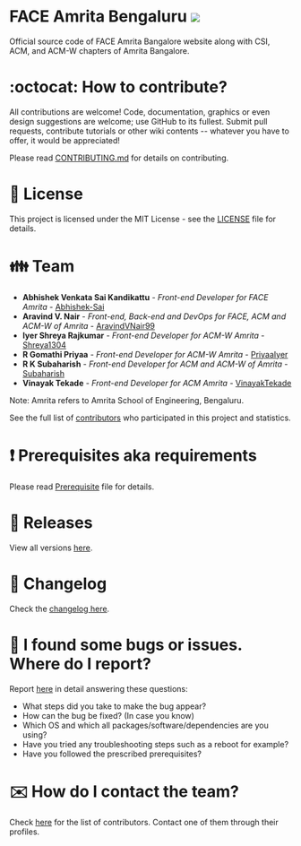 # FACE Amrita Bengaluru ![](https://komarev.com/ghpvc/?username=AravindVNair99&label=Views)

Official source code of FACE Amrita Bangalore website along with CSI, ACM, and ACM-W chapters of Amrita Bangalore.

# :octocat: How to contribute?

All contributions are welcome! Code, documentation, graphics or even design suggestions are welcome; use GitHub to its fullest. Submit pull requests, contribute tutorials or other wiki contents -- whatever you have to offer, it would be appreciated!

Please read [CONTRIBUTING.md](CONTRIBUTING.md) for details on contributing.

# :scroll: License

This project is licensed under the MIT License - see the [LICENSE](LICENSE) file for details.

# :family: Team

-   **Abhishek Venkata Sai Kandikattu** - _Front-end Developer for FACE Amrita_ - [Abhishek-Sai](https://github.com/Abhishek-Sai)
-   **Aravind V. Nair** - _Front-end, Back-end and DevOps for FACE, ACM and ACM-W of Amrita_ - [AravindVNair99](https://github.com/AravindVNair99)
-   **Iyer Shreya Rajkumar** - _Front-end Developer for ACM-W Amrita_ - [Shreya1304](https://github.com/Shreya1304)
-   **R Gomathi Priyaa** - _Front-end Developer for ACM-W Amrita_ - [PriyaaIyer](https://github.com/PriyaaIyer)
-   **R K Subaharish** - _Front-end Developer for ACM and ACM-W of Amrita_ - [Subaharish](https://github.com/Subaharish)
-   **Vinayak Tekade** - _Front-end Developer for ACM Amrita_ - [VinayakTekade](https://github.com/VinayakTekade)

Note: Amrita refers to Amrita School of Engineering, Bengaluru.

See the full list of [contributors](https://github.com/aravindvnair99/FACE-Amrita-Bengaluru/graphs/contributors) who participated in this project and statistics.

# :heavy_exclamation_mark: Prerequisites aka requirements

Please read [Prerequisite](Prerequisite.md) file for details.

# :bookmark: Releases

View all versions [here](https://github.com/aravindvnair99/FACE-Amrita-Bengaluru/releases).

# :scroll: Changelog

Check the [changelog here](https://github.com/aravindvnair99/FACE-Amrita-Bengaluru/commits/master).

# :memo: I found some bugs or issues. Where do I report?

Report [here](https://github.com/aravindvnair99/FACE-Amrita-Bengaluru/issues/new/choose) in detail answering these questions:

-   What steps did you take to make the bug appear?
-   How can the bug be fixed? (In case you know)
-   Which OS and which all packages/software/dependencies are you using?
-   Have you tried any troubleshooting steps such as a reboot for example?
-   Have you followed the prescribed prerequisites?

# :envelope: How do I contact the team?

Check [here](https://github.com/aravindvnair99/FACE-Amrita-Bengaluru/graphs/contributors) for the list of contributors. Contact one of them through their profiles.

